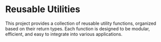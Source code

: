 # Reusable Utilities

This project provides a collection of reusable utility functions, organized based on their return types. Each function is designed to be modular, efficient, and easy to integrate into various applications.
